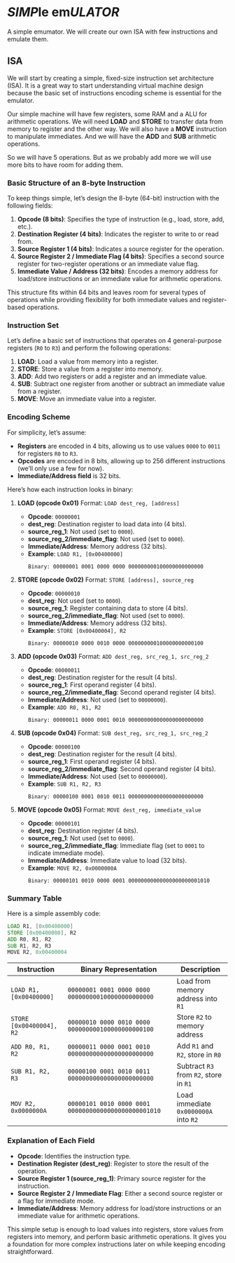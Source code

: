 # *SIMP*le em*ULATOR*

A simple emumator. We will create our own ISA with few instructions and emulate them.

## ISA

We will start by creating a simple, fixed-size instruction set architecture (ISA). It
is a great way to start understanding virtual machine design because the basic set of
instructions encoding scheme is essential for the emulator.

Our simple machine will have few registers, some RAM and a ALU for arithmetic operations.
We will need **LOAD** and **STORE** to transfer data from memory to register and the
other way. We will also have a **MOVE** instruction to manipulate immediates. And we
will have the **ADD** and **SUB** arithmetic operations.

So we will have 5 operations. But as we probably add more we will use more bits to have
room for adding them.

### Basic Structure of an 8-byte Instruction

To keep things simple, let’s design the 8-byte (64-bit) instruction with the following fields:

1. **Opcode (8 bits)**: Specifies the type of instruction (e.g., load, store, add, etc.).
2. **Destination Register (4 bits)**: Indicates the register to write to or read from.
3. **Source Register 1 (4 bits)**: Indicates a source register for the operation.
4. **Source Register 2 / Immediate Flag (4 bits)**: Specifies a second source register for
two-register operations or an immediate value flag.
5. **Immediate Value / Address (32 bits)**: Encodes a memory address for load/store instructions
or an immediate value for arithmetic operations.

This structure fits within 64 bits and leaves room for several types of operations while
providing flexibility for both immediate values and register-based operations.

### Instruction Set

Let’s define a basic set of instructions that operates on 4 general-purpose registers
(`R0` to `R3`) and perform the following operations:

1. **LOAD**: Load a value from memory into a register.
2. **STORE**: Store a value from a register into memory.
3. **ADD**: Add two registers or add a register and an immediate value.
4. **SUB**: Subtract one register from another or subtract an immediate value from a register.
5. **MOVE**: Move an immediate value into a register.

### Encoding Scheme

For simplicity, let’s assume:
- **Registers** are encoded in 4 bits, allowing us to use values `0000` to `0011` for
registers `R0` to `R3`.
- **Opcodes** are encoded in 8 bits, allowing up to 256 different instructions
(we’ll only use a few for now).
- **Immediate/Address field** is 32 bits.

Here’s how each instruction looks in binary:

1. **LOAD (opcode 0x01)**
   Format: `LOAD dest_reg, [address]`
   - **Opcode**: `00000001`
   - **dest_reg**: Destination register to load data into (4 bits).
   - **source_reg_1**: Not used (set to `0000`).
   - **source_reg_2/immediate_flag**: Not used (set to `0000`).
   - **Immediate/Address**: Memory address (32 bits).
   - **Example**: `LOAD R1, [0x00400000]`
     ```
     Binary: 00000001 0001 0000 0000 000000000100000000000000
     ```

2. **STORE (opcode 0x02)**
   Format: `STORE [address], source_reg`
   - **Opcode**: `00000010`
   - **dest_reg**: Not used (set to `0000`).
   - **source_reg_1**: Register containing data to store (4 bits).
   - **source_reg_2/immediate_flag**: Not used (set to `0000`).
   - **Immediate/Address**: Memory address (32 bits).
   - **Example**: `STORE [0x00400004], R2`
     ```
     Binary: 00000010 0000 0010 0000 000000000100000000000100
     ```

3. **ADD (opcode 0x03)**
   Format: `ADD dest_reg, src_reg_1, src_reg_2`
   - **Opcode**: `00000011`
   - **dest_reg**: Destination register for the result (4 bits).
   - **source_reg_1**: First operand register (4 bits).
   - **source_reg_2/immediate_flag**: Second operand register (4 bits).
   - **Immediate/Address**: Not used (set to `00000000`).
   - **Example**: `ADD R0, R1, R2`
     ```
     Binary: 00000011 0000 0001 0010 000000000000000000000000
     ```

4. **SUB (opcode 0x04)**
   Format: `SUB dest_reg, src_reg_1, src_reg_2`
   - **Opcode**: `00000100`
   - **dest_reg**: Destination register for the result (4 bits).
   - **source_reg_1**: First operand register (4 bits).
   - **source_reg_2/immediate_flag**: Second operand register (4 bits).
   - **Immediate/Address**: Not used (set to `00000000`).
   - **Example**: `SUB R1, R2, R3`
     ```
     Binary: 00000100 0001 0010 0011 000000000000000000000000
     ```

5. **MOVE (opcode 0x05)**
   Format: `MOVE dest_reg, immediate_value`
   - **Opcode**: `00000101`
   - **dest_reg**: Destination register (4 bits).
   - **source_reg_1**: Not used (set to `0000`).
   - **source_reg_2/immediate_flag**: Immediate flag (set to `0001` to indicate immediate mode).
   - **Immediate/Address**: Immediate value to load (32 bits).
   - **Example**: `MOVE R2, 0x0000000A`
     ```
     Binary: 00000101 0010 0000 0001 00000000000000000000001010
     ```

### Summary Table

Here is a simple assembly code:
```asm
LOAD R1, [0x00400000]
STORE [0x00400000], R2
ADD R0, R1, R2
SUB R1, R2, R3
MOVE R2, 0x00400004
```

| Instruction | Binary Representation                          | Description                              |
|-------------|-----------------------------------------------|------------------------------------------|
| `LOAD R1, [0x00400000]` | `00000001 0001 0000 0000 000000000100000000000000` | Load from memory address into `R1`      |
| `STORE [0x00400004], R2`| `00000010 0000 0010 0000 000000000100000000000100` | Store `R2` to memory address            |
| `ADD R0, R1, R2`        | `00000011 0000 0001 0010 000000000000000000000000` | Add `R1` and `R2`, store in `R0`        |
| `SUB R1, R2, R3`        | `00000100 0001 0010 0011 000000000000000000000000` | Subtract `R3` from `R2`, store in `R1`  |
| `MOV R2, 0x0000000A`    | `00000101 0010 0000 0001 00000000000000000000001010` | Load immediate `0x0000000A` into `R2`   |

### Explanation of Each Field

- **Opcode**: Identifies the instruction type.
- **Destination Register (dest_reg)**: Register to store the result of the operation.
- **Source Register 1 (source_reg_1)**: Primary source register for the instruction.
- **Source Register 2 / Immediate Flag**: Either a second source register or a flag for immediate mode.
- **Immediate/Address**: Memory address for load/store instructions or an immediate value for arithmetic operations.

This simple setup is enough to load values into registers, store values from registers into memory, and perform basic arithmetic operations. It gives you a foundation for more complex instructions later on while keeping encoding straightforward.
